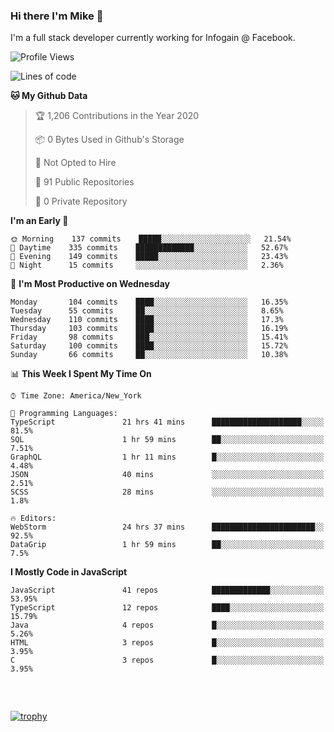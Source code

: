 ### Hi there I'm Mike 👋
I'm a full stack developer currently working for Infogain @ Facebook.

<!--START_SECTION:waka-->
![Profile Views](http://img.shields.io/badge/Profile%20Views-0-blue)

![Lines of code](https://img.shields.io/badge/From%20Hello%20World%20I%27ve%20Written-1.9%20million%20lines%20of%20code-blue)

**🐱 My Github Data** 

> 🏆 1,206 Contributions in the Year 2020
 > 
> 📦 0 Bytes Used in Github's Storage 
 > 
> 🚫 Not Opted to Hire
 > 
> 📜 91 Public Repositories
 > 
> 🔑 0 Private Repository 
 > 
**I'm an Early 🐤** 

```text
🌞 Morning    137 commits    █████░░░░░░░░░░░░░░░░░░░░   21.54% 
🌆 Daytime    335 commits    █████████████░░░░░░░░░░░░   52.67% 
🌃 Evening    149 commits    █████░░░░░░░░░░░░░░░░░░░░   23.43% 
🌙 Night      15 commits     ░░░░░░░░░░░░░░░░░░░░░░░░░   2.36%

```
📅 **I'm Most Productive on Wednesday** 

```text
Monday       104 commits    ████░░░░░░░░░░░░░░░░░░░░░   16.35% 
Tuesday      55 commits     ██░░░░░░░░░░░░░░░░░░░░░░░   8.65% 
Wednesday    110 commits    ████░░░░░░░░░░░░░░░░░░░░░   17.3% 
Thursday     103 commits    ████░░░░░░░░░░░░░░░░░░░░░   16.19% 
Friday       98 commits     ███░░░░░░░░░░░░░░░░░░░░░░   15.41% 
Saturday     100 commits    ████░░░░░░░░░░░░░░░░░░░░░   15.72% 
Sunday       66 commits     ██░░░░░░░░░░░░░░░░░░░░░░░   10.38%

```


📊 **This Week I Spent My Time On** 

```text
⌚︎ Time Zone: America/New_York

💬 Programming Languages: 
TypeScript               21 hrs 41 mins      ████████████████████░░░░░   81.5% 
SQL                      1 hr 59 mins        ██░░░░░░░░░░░░░░░░░░░░░░░   7.51% 
GraphQL                  1 hr 11 mins        █░░░░░░░░░░░░░░░░░░░░░░░░   4.48% 
JSON                     40 mins             ░░░░░░░░░░░░░░░░░░░░░░░░░   2.51% 
SCSS                     28 mins             ░░░░░░░░░░░░░░░░░░░░░░░░░   1.8%

🔥 Editors: 
WebStorm                 24 hrs 37 mins      ███████████████████████░░   92.5% 
DataGrip                 1 hr 59 mins        ██░░░░░░░░░░░░░░░░░░░░░░░   7.5%

```

**I Mostly Code in JavaScript** 

```text
JavaScript               41 repos            █████████████░░░░░░░░░░░░   53.95% 
TypeScript               12 repos            ████░░░░░░░░░░░░░░░░░░░░░   15.79% 
Java                     4 repos             █░░░░░░░░░░░░░░░░░░░░░░░░   5.26% 
HTML                     3 repos             █░░░░░░░░░░░░░░░░░░░░░░░░   3.95% 
C                        3 repos             █░░░░░░░░░░░░░░░░░░░░░░░░   3.95%

```



<!--END_SECTION:waka-->

##### &nbsp;
[![trophy](https://github-profile-trophy.vercel.app/?username=uptonm&theme=dracula)](https://github.com/ryo-ma/github-profile-trophy)
